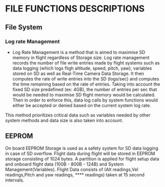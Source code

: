 # FILE FUNCTIONS DESCRIPTIONS

## File System 

### Log rate Management
* Log Rate Management is a method that is aimed to maximise SD memory in flight regardless of Storage size. Log rate management
records the number of file write entries made by flight systems such as data logging (which logs fligh altitude, speed, pitch, yaw), variables stored on SD as well as Real-Time Camera Data Storage. It then computes the rate of write entries into the SD (logs/sec) and computes the time remaining based on the rate of entries. Taking into account the fixed SD size predefined (ex: 4GB), the number of entries per sec that would  be needed to maximise SD flight memory would be calculated. Then in order to enforce this, data log calls by system functions would either be accepted or denied based on the current system log rate.

This method prioritizes critical data such as variables needed by other system methods and data size is also taken into account.

## EEPROM

On board EEPROM Storage is used as a safety system for SD data logging in case of SD overflow. Flight data during flight will be stored in EEPROM storage consisting of 1024 bytes. A partition is applied for flight setup data and onboard flight data (100B - 800B - 124B) and System Management(Variables). Flight Data consists of (Alt readings,Vel readings,Pitch and yaw readings, **** readings) taken at 15 second intervals.
